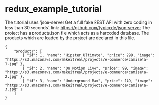 # redux_example_tutorial
The tutorial uses 'json-server Get a full fake REST API with zero coding in less than 30 seconds', link: https://github.com/typicode/json-server
The project has a products.json file which acts as a harcoded database. The products which are loaded by the project are declared in this file.
```
{
    "products": [
        { "id": 1, "name": "Hipster Ultimate", "price": 299, "image": "https://s3.amazonaws.com/makeitreal/projects/e-commerce/camiseta-1.jpg" },
        { "id": 2, "name": "On Motion Live", "price": 99, "image": "https://s3.amazonaws.com/makeitreal/projects/e-commerce/camiseta-2.jpg" },
        { "id": 3, "name": "Underground Max", "price": 149, "image": "https://s3.amazonaws.com/makeitreal/projects/e-commerce/camiseta-3.jpg" }
    ]
}

```
